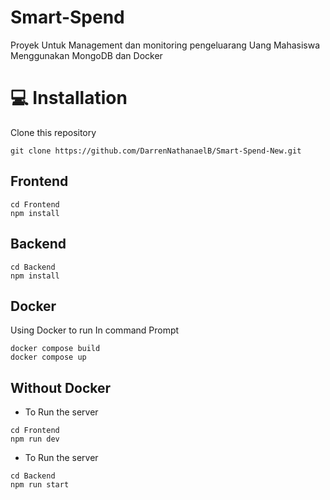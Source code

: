 # Smart-Spend

Proyek Untuk Management dan monitoring pengeluarang Uang Mahasiswa Menggunakan MongoDB dan Docker

# 💻 Installation
Clone this repository

```
git clone https://github.com/DarrenNathanaelB/Smart-Spend-New.git
```

## Frontend

```
cd Frontend
npm install
```
## Backend

```
cd Backend
npm install
```

## Docker
Using Docker to run In command Prompt
```
docker compose build
docker compose up
```

## Without Docker
- To Run the server

```
cd Frontend
npm run dev
```
- To Run the server

```
cd Backend
npm run start
```
